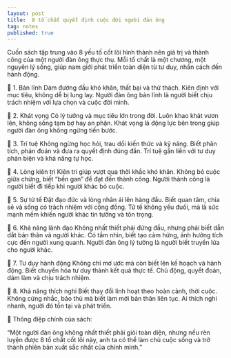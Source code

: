 ```yaml
---
layout: post
title:  8 tố chất quyết định cuộc đời người đàn ông
tag: notes
published: true
---
```


Cuốn sách tập trung vào 8 yếu tố cốt lõi hình thành nên giá trị và thành công của một người đàn ông thực thụ. Mỗi tố chất là một chương, một nguyên lý sống, giúp nam giới phát triển toàn diện từ tư duy, nhân cách đến hành động.

💠 1. Bản lĩnh
Dám đương đầu khó khăn, thất bại và thử thách.
Kiên định với mục tiêu, không dễ bị lung lay.
Người đàn ông bản lĩnh là người biết chịu trách nhiệm với lựa chọn và cuộc đời mình.

💠 2. Khát vọng
Có lý tưởng và mục tiêu lớn trong đời.
Luôn khao khát vươn lên, không sống tạm bợ hay an phận.
Khát vọng là động lực bên trong giúp người đàn ông không ngừng tiến bước.

💠 3. Trí tuệ
Không ngừng học hỏi, trau dồi kiến thức và kỹ năng.
Biết phân tích, phán đoán và đưa ra quyết định đúng đắn.
Trí tuệ gắn liền với tư duy phản biện và khả năng tự học.

💠 4. Lòng kiên trì
Kiên trì giúp vượt qua thời khắc khó khăn.
Không bỏ cuộc giữa chừng, biết “bền gan” để đạt đến thành công.
Người thành công là người biết đi tiếp khi người khác bỏ cuộc.

💠 5. Sự tử tế
Đặt đạo đức và lòng nhân ái lên hàng đầu.
Biết quan tâm, chia sẻ và sống có trách nhiệm với cộng đồng.
Tử tế không yếu đuối, mà là sức mạnh mềm khiến người khác tin tưởng và tôn trọng.

💠 6. Khả năng lãnh đạo
Không nhất thiết phải đứng đầu, nhưng phải biết dẫn dắt bản thân và người khác.
Có tầm nhìn, biết tạo cảm hứng, ảnh hưởng tích cực đến người xung quanh.
Người đàn ông lý tưởng là người biết truyền lửa cho người khác.

💠 7. Tư duy hành động
Không chỉ mơ ước mà còn biết lên kế hoạch và hành động.
Biết chuyển hóa tư duy thành kết quả thực tế.
Chủ động, quyết đoán, dám làm và chịu trách nhiệm.

💠 8. Khả năng thích nghi
Biết thay đổi linh hoạt theo hoàn cảnh, thời cuộc.
Không cứng nhắc, bảo thủ mà biết làm mới bản thân liên tục.
Ai thích nghi nhanh, người đó tồn tại và phát triển.

🎯 Thông điệp chính của sách:

“Một người đàn ông không nhất thiết phải giỏi toàn diện, nhưng nếu rèn luyện được 8 tố chất cốt lõi này, anh ta có thể làm chủ cuộc sống và trở thành phiên bản xuất sắc nhất của chính mình.”
